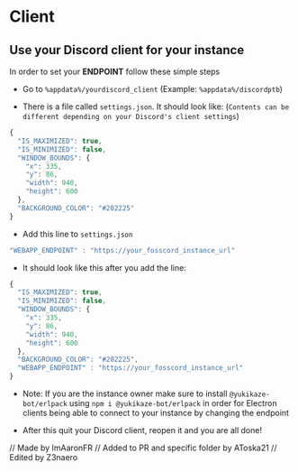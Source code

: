 # Client

## Use your Discord client for your instance

In order to set your **ENDPOINT** follow these simple steps

- Go to `%appdata%/yourdiscord_client` (Example: `%appdata%/discordptb`)

- There is a file called `settings.json`. It should look like: (`Contents can be different depending on your Discord's client settings`)

```js
{
  "IS_MAXIMIZED": true,
  "IS_MINIMIZED": false,
  "WINDOW_BOUNDS": {
    "x": 335,
    "y": 86,
    "width": 940,
    "height": 600
  },
  "BACKGROUND_COLOR": "#202225"
}
```

- Add this line to  `settings.json` 

```js
"WEBAPP_ENDPOINT" : "https://your_fosscord_instance_url"
```

- It should look like this after you add the line:

```js
{
  "IS_MAXIMIZED": true,
  "IS_MINIMIZED": false,
  "WINDOW_BOUNDS": {
    "x": 335,
    "y": 86,
    "width": 940,
    "height": 600
  },
  "BACKGROUND_COLOR": "#202225",
  "WEBAPP_ENDPOINT" : "https://your_fosscord_instance_url"
}
```
- Note: If you are the instance owner make sure to install `@yukikaze-bot/erlpack` using `npm i @yukikaze-bot/erlpack` in order for Electron clients being able to connect to your instance by changing the endpoint

- After this quit your Discord client, reopen it and you are all done!

// Made by ImAaronFR
// Added to PR and specific folder by AToska21
// Edited by Z3naero
